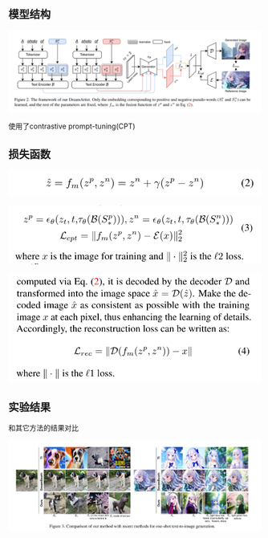 ## 模型结构

![](img/Pasted%20image%2020221205232939.png)

使用了contrastive prompt-tuning(CPT)

## 损失函数

![](img/Pasted%20image%2020221210152654.png)

![](img/Pasted%20image%2020221210152449.png)

![](img/Pasted%20image%2020221210152715.png)

## 实验结果
和其它方法的结果对比

![](img/Pasted%20image%2020221210151955.png)

